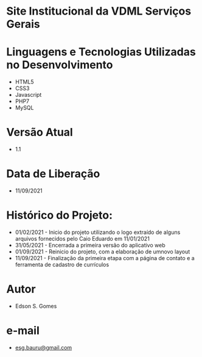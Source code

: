 # Site Institucional da VDML Serviços Gerais

# Linguagens e Tecnologias Utilizadas no Desenvolvimento
 - HTML5
 - CSS3
 - Javascript
 - PHP7
 - MySQL

# Versão Atual 
- 1.1

# Data de Liberação 
- 11/09/2021

# Histórico do Projeto:
- 01/02/2021 - Inicio do projeto utilizando o logo extraído de alguns arquivos fornecidos pelo Caio Eduardo em 11/01/2021
- 31/05/2021 - Encerrada a primeira versão do aplicativo web
- 01/09/2021 - Reinicio do projeto, com a elaboração de umnovo layout
- 11/09/2021 - Finalização da primeira etapa com a página de contato e a ferramenta de cadastro de currículos

# Autor
- Edson S. Gomes
# e-mail
- esg.bauru@gmail.com